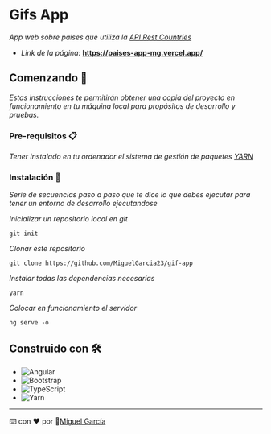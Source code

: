 # Gifs App

_App web sobre países que utiliza la [API Rest Countries](https://restcountries.com/)_

* _Link de la página:_ **https://paises-app-mg.vercel.app/**

## Comenzando 🚀

_Estas instrucciones te permitirán obtener una copia del proyecto en funcionamiento en tu máquina local para propósitos de desarrollo y pruebas._

### Pre-requisitos 📋

_Tener instalado en tu ordenador el sistema de gestión de paquetes [YARN](https://yarnpkg.com/)_

### Instalación 🔧

_Serie de secuencias paso a paso que te dice lo que debes ejecutar para tener un entorno de desarrollo ejecutandose_

_Inicializar un repositorio local en git_

```
git init
```

_Clonar este repositorio_

```
git clone https://github.com/MiguelGarcia23/gif-app
```

_Instalar todas las dependencias necesarias_

```
yarn
```

_Colocar en funcionamiento el servidor_

```
ng serve -o
```

## Construido con 🛠️

* ![Angular](https://img.shields.io/badge/angular-%23DD0031.svg?style=for-the-badge&logo=angular&logoColor=white)
* ![Bootstrap](https://img.shields.io/badge/bootstrap-%23563D7C.svg?style=for-the-badge&logo=bootstrap&logoColor=white)
* ![TypeScript](https://img.shields.io/badge/typescript-%23007ACC.svg?style=for-the-badge&logo=typescript&logoColor=white)
* ![Yarn](https://img.shields.io/badge/yarn-%232C8EBB.svg?style=for-the-badge&logo=yarn&logoColor=white)

---
⌨️ con ❤️ por 🐺[Miguel García](https://github.com/MiguelGarcia23)
